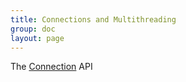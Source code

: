 ```yaml
---
title: Connections and Multithreading
group: doc
layout: page
---
```

The [Connection](http://nikita-volkov.github.com/sorm/api/#sorm.Connection) API 
